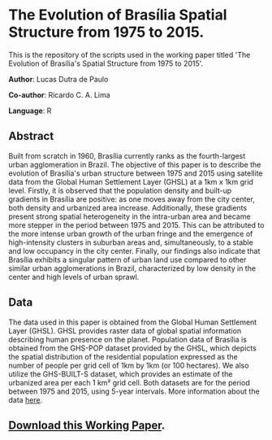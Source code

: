 # The Evolution of Brasília Spatial Structure from 1975 to 2015.

This is the repository of the scripts used in the working paper titled 'The Evolution of Brasília's Spatial Structure from 1975 to 2015'.

**Author**: Lucas Dutra de Paulo

**Co-author**: Ricardo C. A. Lima

**Language**: R

## Abstract

Built from scratch in 1960, Brasília currently ranks as the fourth-largest urban agglomeration in Brazil. The objective of this paper is to describe the evolution of Brasília's urban structure between 1975 and 2015 using satellite data from the Global Human Settlement Layer (GHSL) at a 1km x 1km grid level. Firstly, it is observed that the population density and built-up gradients in Brasília are positive: as one moves away from the city center, both density and urbanized area increase. Additionally, these gradients present strong spatial heterogeneity in the intra-urban area and became more stepper in the period between 1975 and 2015. This can be attributed to the more intense urban growth of the urban fringe and the emergence of high-intensity clusters in suburban areas and, simultaneously, to a stable and low occupancy in the city center. Finally, our findings also indicate that Brasília exhibits a singular pattern of urban land use compared to other similar urban agglomerations in Brazil, characterized by low density in the center and high levels of urban sprawl.

## Data

The data used in this paper is obtained from the Global Human Settlement Layer (GHSL). GHSL provides raster data of global spatial information describing human presence on the planet. Population data of Brasília is obtained from the GHS-POP dataset provided by the GHSL, which depicts the spatial distribution of the residential population expressed as the number of people per grid cell of 1km by 1km (or 100 hectares). We also utilize the GHS-BUILT-S dataset, which provides an estimate of the urbanized area per each 1 km² grid cell. Both datasets are for the period between 1975 and 2015, using 5-year intervals. More information about the data [here](https://github.com/lucvsw/Workingpaper-Evolution-of-Brasilia-Spatial-Structure/blob/main/R/manipulation.R).

## [Download this Working Paper](https://drive.google.com/file/d/1f71vfzotxYVtRuWbpun4HhlNRXr1TAOf/view?usp=drive_link).

